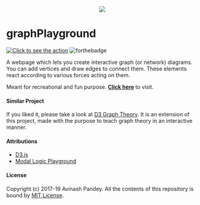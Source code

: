 <p align="center">
  <img src="img/wheel-graph.png">
</p>

# graphPlayground

[![Click to see the action](https://forthebadge.com/images/badges/check-it-out.svg)](https://mrpandey.github.io/graphPlayground/)
![forthebadge](https://forthebadge.com/images/badges/made-with-javascript.svg)

A webpage which lets you create interactive graph (or network) diagrams. You can add vertices and draw edges to connect them. These elements react according to various forces acting on them.

Meant for recreational and fun purpose. [**Click here**](https://mrpandey.github.io/graphPlayground/) to visit.

#### Similar Project

If you liked it, please take a look at [D3 Graph Theory](https://mrpandey.github.io/d3graphTheory/). It is an extension of this project, made with the purpose to teach graph theory in an interactive manner.

#### Attributions

* [D3.js](https://github.com/d3/d3)
* [Modal Logic Playground](https://github.com/rkirsling/modallogic)

#### License

Copyright (c) 2017-19 Avinash Pandey.
All the contents of this repository is bound by [MIT License](https://github.com/mrpandey/graphPlayground/blob/master/LICENSE.md).
